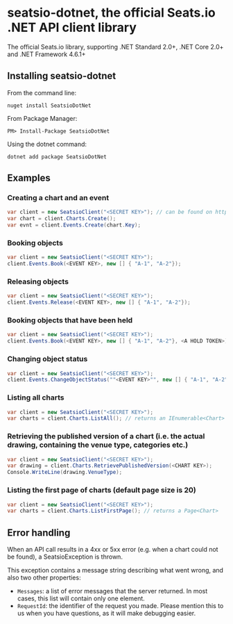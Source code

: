 # seatsio-dotnet, the official Seats.io .NET API client library

The official Seats.io library, supporting .NET Standard 2.0+, .NET Core 2.0+ and .NET Framework 4.6.1+

## Installing seatsio-dotnet

From the command line:

	nuget install SeatsioDotNet

From Package Manager:

	PM> Install-Package SeatsioDotNet
	
Using the dotnet command:

    dotnet add package SeatsioDotNet
	
## Examples

### Creating a chart and an event

```csharp
var client = new SeatsioClient("<SECRET KEY>"); // can be found on https://app.seats.io/settings
var chart = client.Charts.Create();
var evnt = client.Events.Create(chart.Key);
```

### Booking objects

```csharp
var client = new SeatsioClient("<SECRET KEY>");
client.Events.Book(<EVENT KEY>, new [] { "A-1", "A-2"});
```

### Releasing objects

```csharp
var client = new SeatsioClient("<SECRET KEY>");
client.Events.Release(<EVENT KEY>, new [] { "A-1", "A-2"});
```

### Booking objects that have been held

```csharp
var client = new SeatsioClient("<SECRET KEY>");
client.Events.Book(<EVENT KEY>, new [] { "A-1", "A-2"}, <A HOLD TOKEN>);
```

### Changing object status

```csharp
var client = new SeatsioClient("<SECRET KEY>");
client.Events.ChangeObjectStatus(""<EVENT KEY>"", new [] { "A-1", "A-2"}, "unavailable");
```

### Listing all charts

```csharp
var client = new SeatsioClient("<SECRET KEY>");
var charts = client.Charts.ListAll(); // returns an IEnumerable<Chart>
```

### Retrieving the published version of a chart (i.e. the actual drawing, containing the venue type, categories etc.)

```csharp
var client = new SeatsioClient("<SECRET KEY>");
var drawing = client.Charts.RetrievePublishedVersion(<CHART KEY>);
Console.WriteLine(drawing.VenueType);
```

### Listing the first page of charts (default page size is 20)

```csharp
var client = new SeatsioClient("<SECRET KEY>");
var charts = client.Charts.ListFirstPage(); // returns a Page<Chart>
```

## Error handling

When an API call results in a 4xx or 5xx error (e.g. when a chart could not be found), a SeatsioException is thrown.

This exception contains a message string describing what went wrong, and also two other properties:

- `Messages`: a list of error messages that the server returned. In most cases, this list will contain only one element.
- `RequestId`: the identifier of the request you made. Please mention this to us when you have questions, as it will make debugging easier.